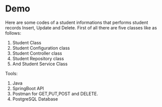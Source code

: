 # Demo

Here are some codes of a student informations that performs student records Insert, Update and Delete.
First of all there are five classes like as follows:
1. Student Class
2. Student Configuration class
3. Student Controller class
4. Student Repository class
5. And Student Service Class


Tools:
1. Java
2. SpringBoot API
3. Postman for GET,PUT,POST and DELETE.
4. PostgreSQL Database
